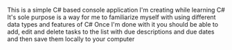 This is a simple C# based console application I'm creating while learning C#
It's sole purpose is a way for me to familiarize myself with using different data types and features of C# 
Once I'm done with it you should be able to add, edit and delete tasks to the list with due descriptions and due dates and then save them locally to your computer

